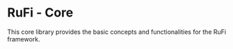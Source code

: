 # RuFi - Core
This core library provides the basic concepts and functionalities for the RuFi framework.